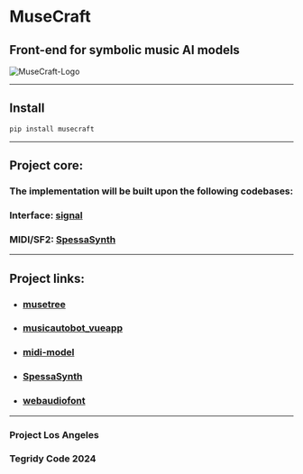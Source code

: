 # MuseCraft
## Front-end for symbolic music AI models

![MuseCraft-Logo](https://github.com/user-attachments/assets/7f4533af-5318-421b-ac96-effc8475461b)

***

## Install

```sh
pip install musecraft
```

***

## Project core:

### The implementation will be built upon the following codebases:

### Interface: [signal](https://github.com/ryohey/signal/)
### MIDI/SF2: [SpessaSynth](https://github.com/spessasus/SpessaSynth)

***

## Project links:

* ### [musetree](https://github.com/stevenwaterman/musetree)
* ### [musicautobot_vueapp](https://github.com/bearpelican/musicautobot_vueapp)
* ### [midi-model](https://github.com/SkyTNT/midi-model)
* ### [SpessaSynth](https://github.com/spessasus/SpessaSynth)
* ### [webaudiofont](https://github.com/surikov/webaudiofont)

***

### Project Los Angeles
### Tegridy Code 2024
